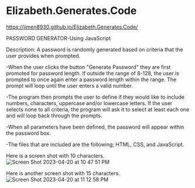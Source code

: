 # Elizabeth.Generates.Code

 https://jimen8930.github.io/Elizabeth.Generates.Code/
 
PASSWORD GENERATOR-Using JavaScript

Description: A password is randomly generated based on criteria that the user provides when prompted.

-When the user clicks the button "Generate Password" they are first promoted for password length. If outside the range of 8-128, the user is prompted to once again enter a password length within the range. The prompt will loop until the user enters a valid number.

-The program then prompts the user to define if they would like to include numbers, characters, uppercase and/or lowercase letters. If the user selects none to all criteria, the program will ask it to select at least each one and will loop back through the prompts.

-When all parameters have been defined, the password will appear within the password box.

-The files that are included are the following; HTML, CSS, and JavaScript.

Here is a screen shot with 10 characters.
![Screen Shot 2023-04-20 at 10 47 51 PM](https://user-images.githubusercontent.com/128547615/233528830-f9990e5e-0c7b-4283-8b3b-34f6e8434e3d.png)



Here is another screen shot with 15 characters. 
![Screen Shot 2023-04-20 at 11 12 58 PM](https://user-images.githubusercontent.com/128547615/233533539-9ceeec03-43c6-4824-b78c-f7ec650648d5.png)

